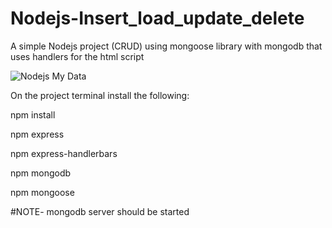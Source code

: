# Nodejs-Insert_load_update_delete

A simple Nodejs project (CRUD) using mongoose library with mongodb that uses handlers for the html script

![Nodejs My Data](https://user-images.githubusercontent.com/33428918/58333274-ba99de00-7e45-11e9-995b-4594f4fe8692.png)

On the project terminal install the following:

 npm install
 
 npm express
 
 npm express-handlerbars
 
 npm mongodb 
 
 npm mongoose
  
 #NOTE- mongodb server should be started
 


